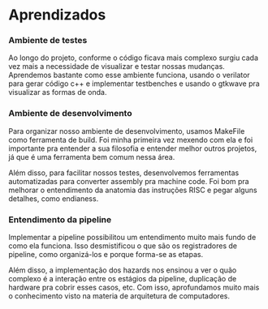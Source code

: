 # Aprendizados

### Ambiente de testes
Ao longo do projeto, conforme o código ficava mais complexo surgiu cada vez mais a necessidade de visualizar e testar
nossas mudanças. Aprendemos bastante como esse ambiente funciona, usando o verilator para gerar código c++ e implementar
testbenches e usando o gtkwave pra visualizar as formas de onda.

### Ambiente de desenvolvimento
Para organizar nosso ambiente de desenvolvimento, usamos MakeFile como ferramenta de build. Foi minha primeira vez
mexendo com ela e foi importante pra entender a sua filosofia e entender melhor outros projetos, já que é uma 
ferramenta bem comum nessa área.

Além disso, para facilitar nossos testes, desenvolvemos ferramentas automatizadas para converter assembly pra 
machine code. Foi bom pra melhorar o entendimento da anatomia das instruções RISC e pegar alguns detalhes,
como endianess.

### Entendimento da pipeline
Implementar a pipeline possibilitou um entendimento muito mais fundo de como ela funciona. Isso desmistificou 
o que são os registradores de pipeline, como organizá-los e porque forma-se as etapas. 

Além disso, a implementação dos hazards nos ensinou a ver o quão complexo é a interação entre os estágios da
pipeline, duplicação de hardware pra cobrir esses casos, etc. Com isso, aprofundamos muito mais o conhecimento
visto na materia de arquitetura de computadores.
